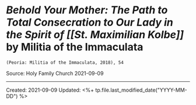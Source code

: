 
# *Behold Your Mother: The Path to Total Consecration to Our Lady in the Spirit of [[St. Maximilian Kolbe]]* by Militia of the Immaculata


`(Peoria: Militia of the Immaculata, 2018), 54`

Source: Holy Family Church 2021-09-09

---
Created: 2021-09-09
Updated: <%+ tp.file.last_modified_date("YYYY-MM-DD") %>

